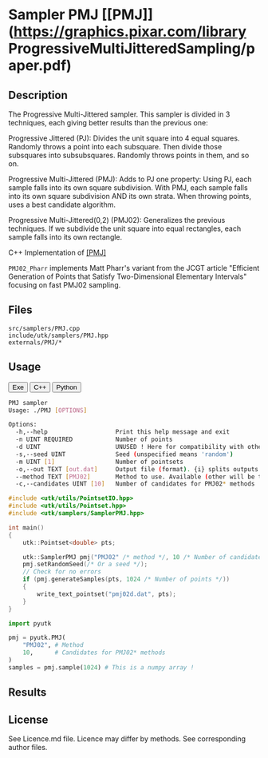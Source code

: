 # Sampler PMJ [[PMJ]](https://graphics.pixar.com/library ProgressiveMultiJitteredSampling/paper.pdf)

## Description


The Progressive Multi-Jittered sampler. This sampler is divided in 3 techniques, each giving better results than the previous one:  

Progressive Jittered (PJ): Divides the unit square into 4 equal squares. Randomly throws a point into each subsquare. Then divide those subsquares into subsubsquares. Randomly throws points in them, and so on.  

Progressive Multi-Jittered (PMJ): Adds to PJ one property: Using PJ, each sample falls into its own square subdivision. With PMJ, each sample falls into its own square subdivision AND its own strata. When throwing points, uses a best candidate algorithm.  

Progressive Multi-Jittered(0,2) (PMJ02): Generalizes the previous techniques. If we subdivide the unit square into equal rectangles, each sample falls into its own rectangle.  

C++ Implementation of [[PMJ]](https://graphics.pixar.com/library/ProgressiveMultiJitteredSampling/paper.pdf)

`PMJ02_Pharr` implements Matt Pharr's variant
from the JCGT article "Efficient Generation of Points that Satisfy
Two-Dimensional Elementary Intervals" focusing on fast PMJ02 sampling.

## Files

```
src/samplers/PMJ.cpp  
include/utk/samplers/PMJ.hpp
externals/PMJ/*
```

## Usage

<button class="tablink exebutton" onclick="openCode('exe', this)" markdown="1">Exe</button> 
<button class="tablink cppbutton" onclick="openCode('cpp', this)" markdown="1">C++</button> 
<button class="tablink pybutton" onclick="openCode('py', this)" markdown="1">Python</button> 
<br/>
  

<div class="exe tabcontent">

```bash
PMJ sampler
Usage: ./PMJ [OPTIONS]

Options:
  -h,--help                   Print this help message and exit
  -n UINT REQUIRED            Number of points
  -d UINT                     UNUSED ! Here for compatibility with others.
  -s,--seed UINT              Seed (unspecified means 'random')
  -m UINT [1]                 Number of pointsets
  -o,--out TEXT [out.dat]     Output file (format). {i} splits outputs in multiple files and token is replaced by index.
  --method TEXT [PMJ02]       Method to use. Available (other will be treaded as PMJ02): PJ, PMJ, PMJ02, PMJ02_Pharr, 
  -c,--candidates UINT [10]   Number of candidates for PMJ02* methods
```

</div>

<div class="cpp tabcontent">

```  cpp
#include <utk/utils/PointsetIO.hpp>
#include <utk/utils/Pointset.hpp>
#include <utk/samplers/SamplerPMJ.hpp>

int main()
{
    utk::Pointset<double> pts;

    utk::SamplerPMJ pmj("PMJ02" /* method */, 10 /* Number of candidates */);
    pmj.setRandomSeed(/* Or a seed */);
    // Check for no errors
    if (pmj.generateSamples(pts, 1024 /* Number of points */))
    {
        write_text_pointset("pmj02d.dat", pts);
    }
}
```  

</div>

<div class="py tabcontent">

``` python
import pyutk

pmj = pyutk.PMJ(
    "PMJ02", # Method
    10,      # Candidates for PMJ02* methods
)
samples = pmj.sample(1024) # This is a numpy array !
```  

</div>

## Results

<div class="results"></div>
<script>
  window.addEventListener('DOMContentLoaded', function() { show_results(); }); 
</script>

## License

See Licence.md file. Licence may differ by methods. See corresponding author files. 
